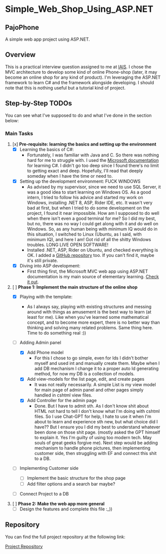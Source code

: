 # Simple_Web_Shop_Using_ASP.NET

## PajoPhone
A simple web app project using ASP.NET.

## Overview
This is a practical interview question assigned to me at [IAIS](https://iais.ir/). I chose the MVC architecture to develop some kind of online Phone-shop (later, it may become an online shop for any kind of product). I'm leveraging the ASP.NET framework to learn C# and the framework alongside developing. I should note that this is nothing useful but a tutorial kind of project.

## Step-by-Step TODOs
You can see what I've supposed to do and what I've done in the section below:

### Main Tasks

1. [x] **Pre-requisite: learning the basics and setting up the environment**
    - [x] Learning the basics of C#:
        - Fortunately, I was familiar with Java and C. So there was nothing hard for me to struggle with. I used the [Microsoft documentation](https://learn.microsoft.com/en-us/dotnet/csharp/tour-of-csharp/) for learning C#. I didn't go too deep since I found there's no limit to getting exact and deep. Hopefully, I'll read that deeply someday when I have the time or need to.
    - [x] Setting up the development environment: FUCK WINDOWS
        - As advised by my supervisor, since we need to use SQL Server, it was a good idea to start learning on Windows OS. As a good intern, I tried to follow his advice and started my work on Windows, installing .NET 8, ASP, Rider IDE, etc. It wasn't very bad at first, but when I tried to do some development on the project, I found it near impossible. How am I supposed to do well when there isn't even a good terminal for me? So I did my best, but no, there was no way I could get along with it and do well on Windows. So, as any human being with minimum IQ would do in this situation, I switched to Linux (Ubuntu, as I said, with minimum IQ), and here I am! Got rid of all the shitty Windows troubles. LONG LIVE OPEN SOFTWARE!
        - Installed .NET, ASP, Rider on Ubuntu, and checked everything is OK. I added a [GitHub repository](https://github.com/saamTheSoldier/Simple_Web_Shop_Using_ASP.NET) too. If you can't find it, maybe it's still private.
    - [x] Diving into ASP development:
        - First thing first, the Microsoft MVC web app using ASP.NET documentation is my main source of elementary learning. [Check it out](https://learn.microsoft.com/en-us/aspnet/core/tutorials/first-mvc-app/start-mvc?view=aspnetcore-8.0&tabs=visual-studio).

2. [ ] **Phase 1: Implement the main structure of the online shop**
    - [x] Playing with the template:
        - As I always say, playing with existing structures and messing around with things as amusement is the best way to learn (at least for me). Like when you've learned some mathematical concept, and to become more expert, there is no better way than thinking and solving many related problems. Same thing here. Time to do something real :))
    - [ ] Adding Admin panel
        - [x] Add Phone model
          - For this I chose to go simple, even for Ids I didn't bother myself and used 
          int and manually create them. Maybe when I add DB mechanism I change it to a 
          proper auto Id generating method, for now my DB is a collection of models.
        - [x] Add view-models for the list page, edit, and create pages
          - It was not really necessarily. A simple List is my view model for main page of
          admin panel and other pages simply handled in cshtml view files.
        - [x] Add Controller for the admin page
          - Done. But I have to admit sth. As I don't know shit about HTML not hard to tell
          I don't know what I'm doing with cshtml files. So I use Chat-GPT for help, I hate to
          use it when I'm about to learn and experience sth new, but what choice did I have??
          But I ensure you I did my best to understand whatever been done on those shit page.
            (mostly asked the GPT himself to explain it. Yes I'm guilty of using too modern tech.
          May souls of great geeks forgive me). Next step would be adding mechanism to handle phone 
          pictures, then implementing customer side, then struggling with EF and connect this
          shit to a DB.
    - [ ] Implementing Customer side
        - [ ] Implement the basic structure for the shop page
        - [ ] Add filter options and a search bar maybe?
    - [ ] Connect Project to a DB


3. [ ] **Phase 2: Make the web app more general**
    - [ ] Design the features and complete this file :_))

## Repository
You can find the full project repository at the following link:

[Project Repository](https://github.com/saamTheSoldier/Simple_Web_Shop_Using_ASP.NET)
